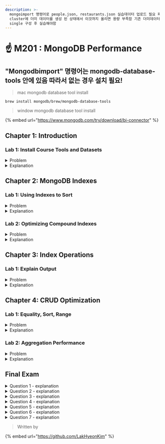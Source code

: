 ```yaml
---
description: >-
  mongoimport 명령어로 people.json, restaurants.json 실습데이터 업로드 필요 파일이 커서 atlas
  cluster에 더미 데이터를 생성 된 상태에서 이것까지 올리면 용량 부족함 기존 더미데이터 지우고 import 필요 아님 로컬 mongod
  single 구성 후 실습해야함
---
```


# ☝ M201 : MongoDB Performance

## "Mongodbimport" 명령어는 mongodb-database-tools 안에 있음 따라서 없는 경우 설치 필요!

> mac mongodb database tool install

```
brew install mongodb/brew/mongodb-database-tools
```

> window mongodb database tool install

{% embed url="https://www.mongodb.com/try/download/bi-connector" %}

## Chapter 1: Introduction

### Lab 1: Install Course Tools and Datasets

<details>

<summary>Problem</summary>

Welcome to your first lab in M201!

In this lab, you will install some tools and load some of the datasets we will use in the course.

You can follow the lessons and do the labs using either:

1. Your private Atlas cluster
2. A local installation of MongoDB on your machine

**Option 1: Your private Atlas cluster**

You will need to:

* create an [Atlas cluster](https://www.mongodb.com/university-signup) ([Atlas text instructions](https://docs.atlas.mongodb.com/tutorial/create-new-cluster/) or [Atlas video demo](https://www.youtube.com/watch?v=rPqRyYJmx2g))
* [install the MongoDB shell and tools](https://www.mongodb.com/try/download/database-tools?jmp=university) to load the datasets into the cluster and access the databases

Your Atlas cluster should be reachable with a URI. You can see the URI by clicking the **Connect** button next to your cluster in _Atlas_.

For example, this is what the **mongodb+srv** URI looks like for the M001 introductory course cluster, You likely connected to that cluser when you took the M001 course.

COPY

```
mongodb+srv://<username>:<password>@cluster0-jxeqq.mongodb.net/test
```

Your URI will have a different cluster name, and you will need to provide the appropriate **\<username>** and **\<password>**

Once you identified your URI, let's upload the few datasets attached to this lesson. Download the datasets and uncompress them if necessary. On my cluster, the command look like the following from the Unix/MacOS/Windows shell:

```shell
$ # Example for my Atlas cluster, you will need to change the
$ # user, password and Atlas cluster name

$ mongoimport --drop -c people --uri mongodb+srv://theusername:thepassword@m201-nhtgi.mongodb.net/m201 people.json

$ mongoimport --drop -c restaurants --uri mongodb+srv://theusername:thepassword@m201-nhtgi.mongodb.net/m201 restaurants.json
```

**Option 2: A local installation of MongoDB on your machine**

To install MongoDB, you are going to need to head over to our online documentation and follow the [instructions on installing MongoDB](https://docs.mongodb.com/manual/administration/install-community/).

Assuming you are running **mongod** on port **27017**, your **mongodb** URI is:

```
mongodb://localhost:27017
```

Let's upload the few datasets attached to this lesson. Download the datasets and uncompress them if necessary. On my cluster, the command look like the following from the Unix/MacOS/Windows shell:

```
$ # Example for my local cluster running on port 27017

$ mongoimport --drop -c people --uri mongodb://localhost:27017/m201 people.json

$ mongoimport --drop -c restaurants --uri mongodb://localhost:27017/m201 restaurants.json
```

**Verification**

To confirm that you've successfully completed the required steps to follow the class and do the labs, run the following query on the **m201** database from the **mongo shell** and paste its output into the submission area below:

```
> use m201
> db.people.count({ "email" : {"$exists": 1} })
```

</details>

<details>

<summary>Explanation</summary>

If you created a cluster and imported data correctly, then when you ran:

```
> use m201
> db.people.count({ "email" : {"$exists": 1} })
```

The count of documents with an _email_ field should be:

```
50474
```

</details>



## Chapter 2: MongoDB Indexes

### Lab 1: Using Indexes to Sort

<details>

<summary>Problem</summary>

In this lab you're going to determine which queries are able to successfully use a given index for both filtering and sorting.

Given the following index:

```javascript
{ "first_name": 1, "address.state": -1, "address.city": -1, "ssn": 1 }
```

Which of the following queries are able to use it for both filtering and sorting?

**Attempts Remaining:**Correct Answer

Check all answers that apply:

* `db.people.find({ "first_name": { $gt: "J" } }).sort({ "address.city": -1 })`

<!---->

* `db.people.find({ "first_name": "Jessica", "address.state": { $lt: "S"} }).sort({ "address.state": 1 })`

<!---->

* `db.people.find({ "first_name": "Jessica" }).sort({ "address.state": 1, "address.city": 1 })`

<!---->

* `db.people.find({ "address.state": "South Dakota", "first_name": "Jessica" }).sort({ "address.city": -1 })`

<!---->

* `db.people.find({ "address.city": "West Cindy" }).sort({ "address.city": -1 })`

</details>

<details>

<summary>Explanation</summary>



The key to this lab is to identify the prefixes for the given index, and to take your time and think about each query one by one.

Here's an explanation for each query:

*   `db.people.find({ "first_name": { $gt: "J" } }).sort({ "address.city": -1 })`

    No, this query doesn't use equality on the index prefix. When using an index for filtering and sorting the query must include equality conditions on all the prefix keys that precede the sort keys. Moreover, on the sort predicate it skipped the next key in the prefix "address.state".
*   `db.people.find({ "first_name": "Jessica" }).sort({ "address.state": 1, "address.city": 1 })`

    <mark style="color:green;">**Yes**</mark>, this query matches with equality on the query predicate with an index prefix, and continues the prefix in the sort predicate by walking the index backward.
*   `db.people.find({ "first_name": "Jessica", "address.state": { $lt: "S"} }).sort({ "address.state": 1 })`

    <mark style="color:green;">**Yes**</mark>, while this query fails to use equality on the "address.state" field of the index prefix, it uses the same field for sorting.
*   `db.people.find({ "address.city": "West Cindy" }).sort({ "address.city": -1 })`

    No, this query does not use an index prefix.
*   `db.people.find({ "address.state": "South Dakota", "first_name": "Jessica" }).sort({ "address.city": -1 })`

    <mark style="color:green;">**Yes**</mark>, this query is able to use the index prefix. The order of the fields in the **query** predicate does not matter. Since both address.state and first\_name are part of the index prefix, this query can utilize the index for the equality condition.

</details>



### Lab 2: Optimizing Compound Indexes

<details>

<summary>Problem</summary>

In this lab you're going to examine several example queries and determine which compound index will best service them.

```javascript
> db.people.find({
    "address.state": "Nebraska",
    "last_name": /^G/,
    "job": "Police officer"
  })
```

```javascript
> db.people.find({
    "job": /^P/,
    "first_name": /^C/,
    "address.state": "Indiana"
  }).sort({ "last_name": 1 })
```

```javascript
> db.people.find({
    "address.state": "Connecticut",
    "birthday": {
      "$gte": ISODate("2010-01-01T00:00:00.000Z"),
      "$lt": ISODate("2011-01-01T00:00:00.000Z")
    }
  })
```

If you had to build one index on the **people** collection, which of the following indexes would best service all 3 queries?

**Attempts Remaining:**Correct Answer

Choose the best answer:

* `{ "job": 1, "address.state": 1, "first_name": 1 }`

<!---->

* `{ "job": 1, "address.state": 1 }`

<!---->

* `{ "job": 1, "address.state": 1, "last_name": 1 }`

<!---->

* `{ "address.state": 1, "last_name": 1, "job": 1 }`

<!---->

* `{ "address.state": 1, "job": 1 }`

<!---->

* `{ "address.state": 1, "job": 1, "first_name": 1 }`

</details>

<details>

<summary>Explanation</summary>

The key to this lab is to determine which index will provide the most index prefixes that can be utilized by the 3 example queries.

Let's analyze each option:

*   `{ "address.state": 1, "job": 1 }`

    No, while this index would be able to service all 3 of the example queries, there's a better index that can be used on the first query, and the second query has to do an in-memory sort.
*   `{ "address.state": 1, "job": 1, "first_name": 1 }`

    No, this index is better than the first, but it still doesn't help with the sort on the second query.
*   `{ "address.state": 1, "last_name": 1, "job": 1 }`

    <mark style="color:green;">**Yes**</mark>, this is the best index. This index matches the first query, can be used for sorting on the second, and has an prefix for the 3rd query.
*   `{ "job": 1, "address.state": 1 }`

    No, this index can only be used by the first two queries.
*   `{ "job": 1, "address.state": 1, "first_name": 1 }`

    No, while this index is better than the one directly above it, this index still cannot be used by the 3rd query at all.
*   `{ "job": 1, "address.state": 1, "last_name": 1 }`

    No, this index has the same issues as the index directly above it.

</details>



## Chapter 3: Index Operations

### Lab 1: Explain Output

<details>

<summary>Problem</summary>

In this lab you're going to determine which index was used to satisfy a query given its explain output.

The following query was ran:

```javascript
> var exp = db.restaurants.explain("executionStats")
> exp.find({ "address.state": "NY", stars: { $gt: 3, $lt: 4 } }).sort({ name: 1 }).hint(REDACTED)
```

Which resulted in the following output:

```javascript
{
  "queryPlanner": {
    "plannerVersion": 1,
    "namespace": "m201.restaurants",
    "indexFilterSet": false,
    "parsedQuery": "REDACTED",
    "winningPlan": {
      "stage": "SORT",
      "sortPattern": {
        "name": 1
      },
      "inputStage": {
        "stage": "SORT_KEY_GENERATOR",
        "inputStage": {
          "stage": "FETCH",
          "inputStage": {
            "stage": "IXSCAN",
            "keyPattern": "REDACTED",
            "indexName": "REDACTED",
            "isMultiKey": false,
            "isUnique": false,
            "isSparse": false,
            "isPartial": false,
            "indexVersion": 1,
            "direction": "forward",
            "indexBounds": "REDACTED"
          }
        }
      }
    },
    "rejectedPlans": [ ]
  },
  "executionStats": {
    "executionSuccess": true,
    "nReturned": 3335,
    "executionTimeMillis": 20,
    "totalKeysExamined": 3335,
    "totalDocsExamined": 3335,
    "executionStages": "REDACTED"
  },
  "serverInfo": "REDACTED",
  "ok": 1
}
```

Given the redacted explain output above, select the index that was passed to hint.

Note: The hint() method is used to force the query planner to select a particular index for a given query. You can learn more about hint by visiting [its documentation](https://docs.mongodb.com/manual/reference/method/cursor.hint/).

**Attempts Remaining:** Correct Answer

Choose the best answer:

* `{ "address.state": 1 }`

<!---->

* `{ "address.state": 1, "stars": 1, "name": 1 }`

<!---->

* `{ "address.state": 1, "name": 1 }`

<!---->

* `{ "address.state": 1, "name": 1, "stars": 1 }`

</details>

<details>

<summary>Explanation</summary>

*   `{ "address.state": 1, "name": 1, "stars": 1 }`

    No, if this index was used, then there would be no SORT stage.
*   `{ "address.state": 1, "stars": 1, "name": 1 }`

    <mark style="color:green;">**Yes**</mark>, this query wouldn't need to examine any extra index keys, so since nReturned and totalKeysExamined are both 3,335 we know this index was used.
*   `{ "address.state": 1, "name": 1 }`

    No, if this index was used, then there would be no SORT stage.
*   `{ "address.state": 1 }`

    No, if this index was used, then we would expect that we'd have to examine some unnecessary documents and index keys. Since there are 50 states in the US, and we have 1,000,000 documents we'd expect to examine about 20,000 documents, not the 3,335 we see in the output.

</details>



## Chapter 4: CRUD Optimization

### Lab 1: Equality, Sort, Range

<details>

<summary>Problem</summary>

In this lab you're going to use the equality, sort, range rule to determine which index best supports a given query.

Given the following query:

```javascript
db.accounts.find( { accountBalance : { $gte : NumberDecimal(100000.00) }, city: "New York" } )
           .sort( { lastName: 1, firstName: 1 } )
```

Which of the following indexes best supports this query with regards to the equality, sort, range rule.

**Attempts Remaining:**Correct Answer

Choose the best answer:

* `{ accountBalance: 1, city: 1, lastName: 1, firstName: 1 }`

<!---->

* `{ city: 1, lastName: 1, firstName: 1, accountBalance: 1 }`

<!---->

* `{ lastName: 1, firstName: 1, accountBalance: 1, city: 1 }`

<!---->

* `{ lastName: 1, firstName: 1, city: 1, accountBalance: 1 }`

</details>

<details>

<summary>Explanation</summary>

<mark style="color:green;">`{ city: 1, lastName: 1, firstName: 1, accountBalance: 1 }`</mark>

&#x20;인덱스 생성 순서는 동등, 정렬 (순서), 범위 비교 순이 효과적임

Find 필터 과정에서 사용된 필드는 복합 인덱스 생성시 순서 고려 하지 않아도 된다.

</details>



### Lab 2: Aggregation Performance

<details>

<summary>Problem</summary>

For this lab, you're going to create an index so that the following aggregation query can be executed successfully.

We assume you have imported the _restaurants_ dataset in your cluster. If not, it is attached to this lesson, so you can import it following the instructions in the _Install Course Tools and Datasets_ lesson in Chapter 1.

Before you work on your solution, delete all indexes for the _restaurants_ dataset:

```javascript
db.restaurants.dropIndexes()
```

Then, run the following query and you will receive an error.

```javascript
db.restaurants.aggregate([
  { $match: { stars: { $gt: 2 } } },
  { $sort: { stars: 1 } },
  { $group: { _id: "$cuisine", count: { $sum: 1 } } }
])
```

```javascript
{
  "ok": 0,
  "errmsg": "Sort exceeded memory limit of 104857600 bytes, but did not opt in to external sorting. Aborting operation. Pass allowDiskUse:true to opt in.",
  "code": 16819,
  "codeName": "Location16819"
}
```

The task of this lab is to identify why this error is occuring and build an index to resolve the issue.

Keep in mind that there might be several indexes that resolve this error, but we're looking for an index with the smallest number of fields that resolves the error and services this command.

In the text box below, submit the index that resolves the issue.

For example, if you ran:

```javascript
db.restaurants.createIndex( { foobar: 1 } )
```

to create the index that fixes the error, then you would enter the following document which lists the fields indexed into the text box:

```javascript
{ foobar: 1 }
```

</details>

<details>

<summary>Explanation</summary>

The reason that the aggregation query failed is because an in-memory sort is necessary to satisfy the aggregation query, and that in-memory sort uses more than 100MB of memory.

To resolve the issue you can create an index on the field that it sorts on, stars, like so:

```javascript
db.restaurants.createIndex({ stars: 1 })
```

Other indexes could also be used like db.restaurants.createIndex({ stars: 1, cuisine: 1}) however, if we are looking for most effective index to support our aggregation command, { stars: 1 } is the optimal option.

</details>



## Final Exam

<details>

<summary>Question 1 - explanation</summary>

The only true statement was:

* **Creating an ascending index on a monotonically increasing value creates index keys on the right-hand side of the index tree.**

Let's take a look at why each of the other statements are false:

*   **You can index multiple array fields in a single document with a single compound index.**

    Multikey indexes allow us to index on array fields, but they do not support indexes on multiple array fields on single documents.
*   **Covered queries can sometimes still require some of your documents to be examined.**

    A query is covered if and only if it can be satisfied using the keys of the index.
*   **Write concern has no impact on write latency.**

    Different write concerns can certainly impact your write latency. Write concerns that only need acknowledgment from a primary are generally faster than ones that need acknowledgment from a majority of replica set members.
*   **A collection scan has a logarithmic search time.**

    No, collection scans have a **linear** search time.

</details>

<details>

<summary>Question 2 - explanation</summary>

All of the following statements are true!

* **Indexes can decrease insert throughput.**
* **Partial indexes can be used to reduce the size requirements of the indexes.**
* **It's important to ensure that secondaries with indexes that differ from the primary not be eligible to become primary.**
* **Indexes can be walked backwards by inverting their keys in a sort predicate.**
* **It's important to ensure that your shard key has high cardinality.**

</details>

<details>

<summary>Question 3 - explanation</summary>

Let's take a closer look at each of these possibilities:

*   **MongoDB indexes are markov trees.**

    No, MongoDB indexes are designed using B-trees.
*   **By default, all MongoDB user-created collections have an \_id index.**

    Yes, this is true!
*   **Background index builds block all reads and writes to the database that holds the collection being indexed.**

    No, **foreground** index builds block all reads and writes to the database that holds the collection being indexed. Background index builds don't have this limitation, but are generally slower than foreground index builds.
*   **It's common practice to co-locate your mongos on the same machine as your application to reduce latency.**

    Yes, this is true!
*   **Collations can be used to create case insensitive indexes.**

    Yes, this is true!

</details>

<details>

<summary>Question 4 - explanation</summary>

*   **Indexes can solve the problem of slow queries.**

    This is correct.
*   **Indexes are fast to search because they're ordered such that you can find target values with few comparisons.**

    This is correct.
*   **Under heavy write load you should scale your read throughput by reading from secondaries.**

    No, since writes are replicated to secondaries all members of the replica set have about the same write workload, therefore sending reads to a secondary will not scale you read throughput. However, after MongoDB 4.0 all secondary reads can read from snapshot without being blocked by replication writes.
*   **When you index on a field that is an array it creates a partial index.**

    No, when you index a field that is an array it creates a **multikey** index.
*   **On a sharded cluster, aggregation queries using $lookup will require a merge stage on a random shard.**

    No, $lookup, $graphLookup, $facet, and $out all require a merge stage on the **primary** shard, not a random shard like most other merged queries.

</details>

<details>

<summary>Question 5 - explanation</summary>

Let's take a moment to examine each of the choices:

*   **Compound indexes can service queries that filter on any subset of the index keys.**

    No, not all subsets of a index's keys can service a query. The prefix of an index's keys can service a query.
*   **Compound indexes can service queries that filter on a prefix of the index keys.**

    Yes, this is true!
*   **If no indexes can be used then a collection scan will be necessary.**

    Yes, this is true and should be avoided!
*   **Query plans are removed from the plan cache on index creation, destruction, or server restart.**

    Yes, this is true!
*   **By default, the explain() command will execute your query.**

    No, by default explain() will **not** execute your query. This is useful to test queries that need to run on a server under heavy load. Passing "executionStats" or "allPlansExecution" will execute the query and collect execution statistics.

</details>

<details>

<summary>Question 6 - explanation</summary>

*   **An index doesn't become multikey until a document is inserted that has an array value.**

    This is correct!
*   **Running performance tests from the mongo shell is an acceptable way to benchmark your database.**

    No, you're performance tests should be as close to your production environment as possible. The mongo shell is designed for administrative tasks and ah-hoc queries, not performance benchmarks. You'd also be running in a single thread, which is unlikely how you'd be operating in production.
*   **You can use the --wiredTigerDirectoryForIndexes option to place your indexes on a different disk than your data.**

    This is correct!
*   **Indexes can only be traversed forward.**

    No, indexes can be traversed both forward _and_ backward.
*   **The ideal ratio between nReturned and totalKeysExamined is 1.**

    This is correct!

</details>

<details>

<summary>Question 7 - explanation</summary>

Let's examine each of these choices:

*   **Index #1 would provide a sort to query #3.**

    Yes, that is correct.
*   **Index #2 properly uses the equality, sort, range rule for query #1.**

    No, if we were to build an index for query #1 using the equality, sort, range rule, then the index would be: { in\_stock: 1, name: 1, price: 1 }.
*   **There would be a total of 4 index keys created across all of these documents and indexes.**

    No, there would be 5 total index keys:

    * { categories: 'Beauty', price: 2.99 }
    * { categories: 'Personal Care', price: 2.99 }
    * { categories: 'Outdoors', price: 7.99 }
    * { in\_stock: true, price: 2.99, name: 'Soap' }
    * { in\_stock: false, price: 7.99, name: 'Knife'}

    The additional index keys are due to the multikey index on categories.
*   **Index #2 can be used by both query #1 and #2.**

    Yes, that is correct.

</details>

> Written by

{% embed url="https://github.com/LakHyeonKim" %}

